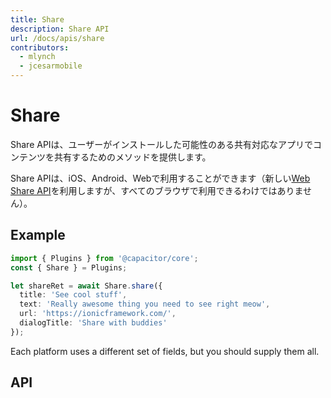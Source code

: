 ```yaml
---
title: Share
description: Share API
url: /docs/apis/share
contributors:
  - mlynch
  - jcesarmobile
---
```


<plugin-platforms platforms="pwa,ios,android"></plugin-platforms>

# Share

Share APIは、ユーザーがインストールした可能性のある共有対応なアプリでコンテンツを共有するためのメソッドを提供します。

Share APIは、iOS、Android、Webで利用することができます（新しい[Web Share API](https://developers.google.com/web/updates/2016/09/navigator-share)を利用しますが、すべてのブラウザで利用できるわけではありません）。

<plugin-api index="true" name="share"></plugin-api>

## Example

```typescript
import { Plugins } from '@capacitor/core';
const { Share } = Plugins;

let shareRet = await Share.share({
  title: 'See cool stuff',
  text: 'Really awesome thing you need to see right meow',
  url: 'https://ionicframework.com/',
  dialogTitle: 'Share with buddies'
});
```

Each platform uses a different set of fields, but you should supply them all.

## API

<plugin-api name="share"></plugin-api>
